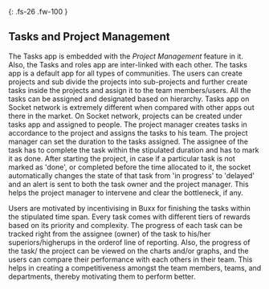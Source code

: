 {: .fs-26 .fw-100 }

## Tasks and Project Management

The Tasks app is embedded with the *Project Management* feature in it. Also, the Tasks and roles app are inter-linked with each other. The tasks app is a default app for all types of communities. The users can create projects and sub divide the projects into sub-projects and further create tasks inside the projects and assign it to the team members/users. All the tasks can be assigned and designated based on hierarchy. Tasks app on Socket network is extremely different when compared with other apps out there in the market. On Socket network, projects can be created under tasks app and assigned to people. The project manager creates tasks in accordance to the project and assigns the tasks to his team. The project manager can set the duration to the tasks assigned. The assignee of the task has to complete the task within the stipulated duration and has to mark it as done. After starting the project, in case if a particular task is not marked as 'done', or completed before the time allocated to it, the socket automatically changes the state of that task from 'in progress' to 'delayed' and an alert is sent to both the task owner and the project manager. This helps the project manager to intervene and clear the bottleneck, if any.

Users are motivated by incentivising in Buxx for finishing the tasks within the stipulated time span. Every task comes with different tiers of rewards based on its priority and complexity. The progress of each task can be tracked right from the assignee (owner) of the task to his/her superiors/higherups in the orderof line of reporting. Also, the progress of the task/ the project can be viewed on the charts and/or graphs, and the users can compare their performance with each others in their team. This helps in creating a competitiveness amongst the team members, teams, and departments, thereby motivating them to perform better. 
